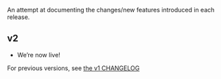 An attempt at documenting the changes/new features introduced in each release.

## v2
* We’re now live!

For previous versions, see [the v1 CHANGELOG](https://v1.silverbullet.md/CHANGELOG)